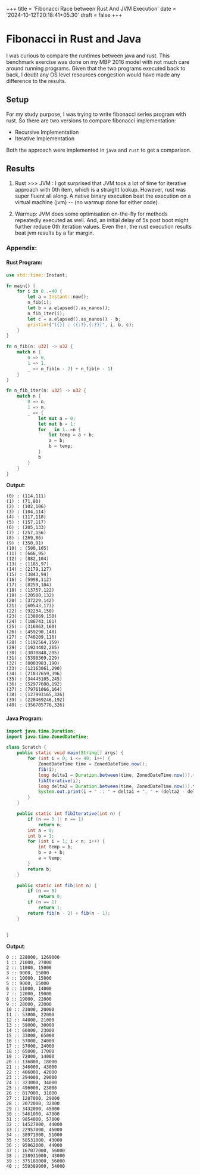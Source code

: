 +++
title = 'Fibonacci Race between Rust And JVM Execution'
date = '2024-10-12T20:18:41+05:30'
draft = false
+++

# Fibonacci in Rust and Java
I was curious to compare the runtimes between java and rust. This benchmark exercise was done on my MBP 2016 model with not much care around running programs. Given that the two programs executed back to back, I doubt any OS level resources congestion would have made any difference to the results.

## Setup
For my study purpose, I was trying to write fibonacci series program with rust. So there are two versions to compare fibonacci implementation: 

- Recursive Implementation
- Iterative Implementation

Both the approach were implemented in `java` and `rust` to get a comparison.

## Results
1. Rust >>> JVM : I got surprised that JVM took a lot of time for iterative approach with 0th item, which is a straight lookup.
However, rust was super fluent all along. A native binary execution beat the execution on a virtual machine (jvm) -- (no warmup done for either code).

2. Warmup: JVM does some optimisation on-the-fly for methods repeatedly executed as well. And, an initial delay of 5s post boot might further reduce 0th iteration values. Even then, the rust execution results beat jvm results by a far margin.

### Appendix:
#### Rust Program: 
```rust
use std::time::Instant;

fn main() {
    for i in 0..=40 {
        let a = Instant::now();
        n_fib(i);
        let b = a.elapsed().as_nanos();
        n_fib_iter(i);
        let c = a.elapsed().as_nanos() - b;
        println!("({}) : ({:?},{:?})", i, b, c);
    }
}

fn n_fib(n: u32) -> u32 {
    match n {
        0 => 0,
        1 => 1,
        _ => n_fib(n - 2) + n_fib(n - 1)
    }
}

fn n_fib_iter(n: u32) -> u32 {
    match n {
        0 => n,
        1 => n,
        _ => {
            let mut a = 0;
            let mut b = 1;
            for _ in 1..=n {
                let temp = a + b;
                a = b;
                b = temp;
            }
            b
        }
    }
}
```
**Output**:

```
(0) : (114,111)
(1) : (71,80)
(2) : (102,106)
(3) : (104,114)
(4) : (117,118)
(5) : (157,117)
(6) : (205,133)
(7) : (257,156)
(8) : (269,86)
(9) : (350,91)
(10) : (500,105)
(11) : (666,95)
(12) : (882,104)
(13) : (1185,97)
(14) : (2179,127)
(15) : (3843,94)
(16) : (5998,112)
(17) : (8259,104)
(18) : (13757,122)
(19) : (20500,132)
(20) : (37229,142)
(21) : (60543,173)
(22) : (92234,150)
(23) : (138869,150)
(24) : (186743,161)
(25) : (316862,160)
(26) : (459290,148)
(27) : (740209,116)
(28) : (1192564,159)
(29) : (1924402,265)
(30) : (3070848,205)
(31) : (5398369,229)
(32) : (8003983,190)
(33) : (12163061,290)
(34) : (21837659,396)
(35) : (34445105,245)
(36) : (52977608,192)
(37) : (79761066,164)
(38) : (127993165,326)
(39) : (220469246,192)
(40) : (356705776,326)

```

#### Java Program: 
```java
import java.time.Duration;
import java.time.ZonedDateTime;

class Scratch {
    public static void main(String[] args) {
        for (int i = 0; i <= 40; i++) {
            ZonedDateTime time = ZonedDateTime.now();
            fib(i);
            long delta1 = Duration.between(time, ZonedDateTime.now()).toNanos();
            fibIterative(i);
            long delta2 = Duration.between(time, ZonedDateTime.now()).toNanos();
            System.out.print(i + " :: " + delta1 + ", " + (delta2 - delta1) + "\n");
        }
    }

    public static int fibIterative(int n) {
        if (n == 0 || n == 1)
            return n;
        int a = 0;
        int b = 1;
        for (int i = 1; i < n; i++) {
            int temp = b;
            b = a + b;
            a = temp;
        }
        return b;
    }

    public static int fib(int n) {
        if (n == 0)
            return 0;
        if (n == 1)
            return 1;
        return fib(n - 2) + fib(n - 1);
    }


}
```
**Output**:

```
0 :: 228000, 1269000
1 :: 21000, 27000
2 :: 11000, 15000
3 :: 9000, 15000
4 :: 10000, 15000
5 :: 9000, 15000
6 :: 11000, 14000
7 :: 12000, 19000
8 :: 19000, 22000
9 :: 28000, 22000
10 :: 23000, 20000
11 :: 53000, 22000
12 :: 44000, 21000
13 :: 59000, 30000
14 :: 66000, 23000
15 :: 33000, 65000
16 :: 57000, 24000
17 :: 57000, 24000
18 :: 65000, 17000
19 :: 72000, 14000
20 :: 136000, 18000
21 :: 346000, 43000
22 :: 406000, 42000
23 :: 294000, 29000
24 :: 323000, 34000
25 :: 496000, 23000
26 :: 817000, 31000
27 :: 1287000, 29000
28 :: 2072000, 32000
29 :: 3432000, 45000
30 :: 5461000, 47000
31 :: 9854000, 57000
32 :: 14527000, 44000
33 :: 22957000, 45000
34 :: 38971000, 51000
35 :: 58531000, 43000
36 :: 95962000, 44000
37 :: 167077000, 56000
38 :: 238931000, 43000
39 :: 375188000, 56000
40 :: 559389000, 54000
```